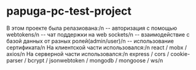 # papuga-pc-test-project
В этом проекте была релазиована:/n
 -- авторизация с помощью webtokens/n
 -- чат поддержки на web sockets/n
 -- взаимодействие с базой данных от разных ролей(admin/user)/n
 -- использование сертификата/n
На клиентской части использовался:/n
react / mobx / axios/n
На серверной части использовался:/n
express / cors / cookie-parser / bcrypt / jsonwebtoken / mongodb / mongoose / ws/n
